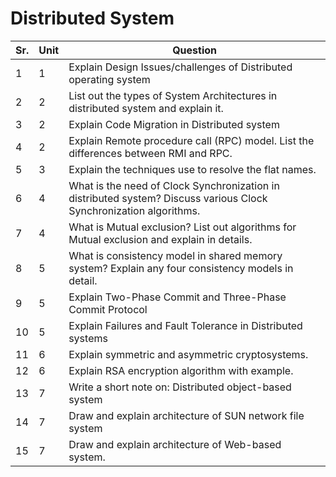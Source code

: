 # Distributed System

| Sr. | Unit | Question                                                                                           |
|-----|------|-----------------------------------------------------------------------------------------------------|
| 1   | 1    | Explain Design Issues/challenges of Distributed operating system                                    |
| 2   | 2    | List out the types of System Architectures in distributed system and explain it.                    |
| 3   | 2    | Explain Code Migration in Distributed system                                                        |
| 4   | 2    | Explain Remote procedure call (RPC) model. List the differences between RMI and RPC.               |
| 5   | 3    | Explain the techniques use to resolve the flat names.                                               |
| 6   | 4    | What is the need of Clock Synchronization in distributed system? Discuss various Clock Synchronization algorithms. |
| 7   | 4    | What is Mutual exclusion? List out algorithms for Mutual exclusion and explain in details.           |
| 8   | 5    | What is consistency model in shared memory system? Explain any four consistency models in detail.  |
| 9   | 5    | Explain Two-Phase Commit and Three-Phase Commit Protocol                                           |
| 10  | 5    | Explain Failures and Fault Tolerance in Distributed systems                                          |
| 11  | 6    | Explain symmetric and asymmetric cryptosystems.                                                    |
| 12  | 6    | Explain RSA encryption algorithm with example.                                                     |
| 13  | 7    | Write a short note on: Distributed object-based system                                             |
| 14  | 7    | Draw and explain architecture of SUN network file system                                            |
| 15  | 7    | Draw and explain architecture of Web-based system.                                                 |
